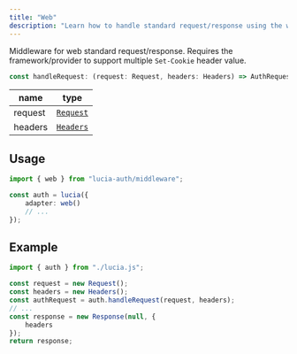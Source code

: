 ```yaml
---
title: "Web"
description: "Learn how to handle standard request/response using the web middleware"
---
```


Middleware for web standard request/response. Requires the framework/provider to support multiple `Set-Cookie` header value.

```ts
const handleRequest: (request: Request, headers: Headers) => AuthRequest;
```

| name    | type          |
| ------- | ------------- |
| request | [`Request`]() |
| headers | [`Headers`]() |

## Usage

```ts
import { web } from "lucia-auth/middleware";

const auth = lucia({
	adapter: web()
	// ...
});
```

## Example

```ts
import { auth } from "./lucia.js";

const request = new Request();
const headers = new Headers();
const authRequest = auth.handleRequest(request, headers);
// ...
const response = new Response(null, {
	headers
});
return response;
```
